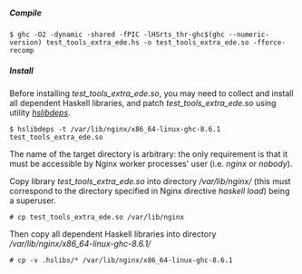 ##### Compile

```ShellSession
$ ghc -O2 -dynamic -shared -fPIC -lHSrts_thr-ghc$(ghc --numeric-version) test_tools_extra_ede.hs -o test_tools_extra_ede.so -fforce-recomp
```

##### Install

Before installing *test_tools_extra_ede.so*, you may need to collect and
install all dependent Haskell libraries, and patch
*test_tools_extra_ede.so* using utility
[*hslibdeps*](https://github.com/lyokha/nginx-haskell-module/blob/master/utils/README.md#utility-hslibdeps).

```ShellSession
$ hslibdeps -t /var/lib/nginx/x86_64-linux-ghc-8.6.1 test_tools_extra_ede.so
```

The name of the target directory is arbitrary: the only requirement is that it
must be accessible by Nginx worker processes' user (i.e. *nginx* or *nobody*).

Copy library *test_tools_extra_ede.so* into directory */var/lib/nginx/*
(this must correspond to the directory specified in Nginx directive
*haskell load*) being a superuser.

```ShellSession
# cp test_tools_extra_ede.so /var/lib/nginx
```

Then copy all dependent Haskell libraries into directory
*/var/lib/nginx/x86_64-linux-ghc-8.6.1/*

```ShellSession
# cp -v .hslibs/* /var/lib/nginx/x86_64-linux-ghc-8.6.1
```

